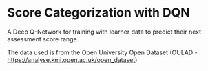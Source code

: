 # Score Categorization with DQN

A Deep Q-Network for training with learner data to predict their next assessment score range.

The data used is from the Open University Open Dataset (OULAD - https://analyse.kmi.open.ac.uk/open_dataset)

